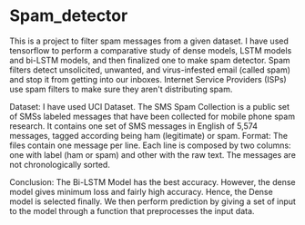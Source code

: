# Spam_detector
This is a project to filter spam messages from a given dataset. I have used tensorflow to perform a comparative
study of dense models, LSTM models and bi-LSTM models, and then finalized one to make spam detector.
Spam filters detect unsolicited, unwanted, and virus-infested email (called spam) and stop it from getting into our
inboxes. Internet Service Providers (ISPs) use spam filters to make sure they aren't distributing spam.

Dataset:
I have used UCI Dataset. The SMS Spam Collection is a public set of SMSs labeled messages that have been
collected for mobile phone spam research. It contains one set of SMS messages in English of 5,574 messages,
tagged according being ham (legitimate) or spam.
Format: The files contain one message per line. Each line is composed by two columns: one with label (ham or
spam) and other with the raw text. The messages are not chronologically sorted.

Conclusion:
The Bi-LSTM Model has the best accuracy.
However, the dense model gives minimum loss and fairly high accuracy. Hence, the Dense model is selected
finally. We then perform prediction by giving a set of input to the model through a function that preprocesses the
input data.


